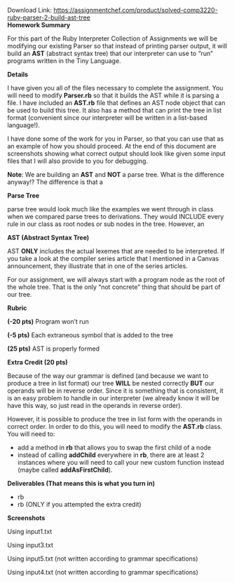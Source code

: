 Download Link: https://assignmentchef.com/product/solved-comp3220-ruby-parser-2-build-ast-tree
<br>
<strong>Homework Summary</strong>

For this part of the Ruby Interpreter Collection of Assignments we will be modifying our existing Parser so that instead of printing parser output, it will build an <strong>AST</strong> (abstract syntax tree) that our interpreter can use to “run” programs written in the Tiny Language.

<strong>Details</strong>

I have given you all of the files necessary to complete the assignment. You will need to modify <strong>Parser.rb</strong> so that it builds the AST while it is parsing a file. I have included an <strong>AST.rb</strong> file that defines an AST node object that can be used to build this tree. It also has a method that can print the tree in list format (convenient since our interpreter will be written in a list-based language!).

I have done some of the work for you in Parser, so that you can use that as an example of how you should proceed. At the end of this document are screenshots showing what correct output should look like given some input files that I will also provide to you for debugging.

<strong>Note</strong>: We are building an <strong>AST</strong> and <strong>NOT</strong> a parse tree. What is the difference anyway!? The difference is that a

<strong>Parse Tree </strong>

parse tree would look much like the examples we went through in class when we compared parse trees to derivations. They would INCLUDE every rule in our class as root nodes or sub nodes in the tree. However, an

<strong>AST (Abstract Syntax Tree)</strong>

AST <strong>ONLY</strong> includes the actual lexemes that are needed to be interpreted. If you take a look at the compiler series article that I mentioned in a Canvas announcement, they illustrate that in one of the series articles.

For our assignment, we will always start with a program node as the root of the whole tree. That is the only “not concrete” thing that should be part of our tree.

<strong>Rubric</strong>

<strong>(-20 pts)</strong> Program won’t run

<strong>(-5 pts)</strong> Each extraneous symbol that is added to the tree

<strong>(25 pts)</strong> AST is properly formed

<strong>Extra Credit (20 pts)</strong>

Because of the way our grammar is defined (and because we want to produce a tree in list format) our tree <strong>WILL</strong> be nested correctly <strong>BUT</strong> our operands will be in reverse order. Since it is something that is consistent, it is an easy problem to handle in our interpreter (we already know it will be have this way, so just read in the operands in reverse order).

However, it is possible to produce the tree in list form with the operands in correct order. In order to do this, you will need to modify the <strong>AST.rb</strong> class. You will need to:

<ul>

 <li>add a method in <strong>rb</strong> that allows you to swap the first child of a node</li>

 <li>instead of calling <strong>addChild</strong> everywhere in <strong>rb</strong>, there are at least 2 instances where you will need to call your new custom function instead (maybe called <strong>addAsFirstChild</strong>).</li>

</ul>

<strong>Deliverables (That means this is what you turn in)</strong>

<ul>

 <li>rb</li>

 <li>rb (ONLY if you attempted the extra credit)</li>

</ul>




<strong>Screenshots</strong>

Using input1.txt

Using input3.txt

Using input5.txt (not written according to grammar specifications)

Using input4.txt (not written according to grammar specifications)


